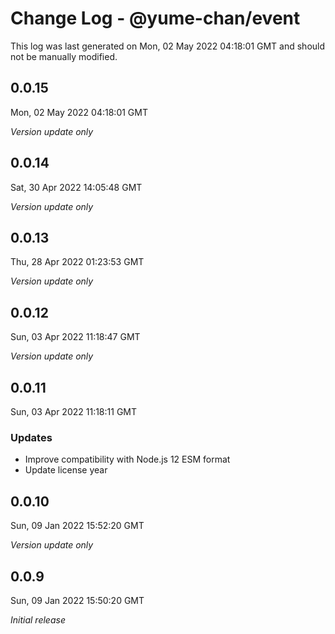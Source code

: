 # Change Log - @yume-chan/event

This log was last generated on Mon, 02 May 2022 04:18:01 GMT and should not be manually modified.

## 0.0.15
Mon, 02 May 2022 04:18:01 GMT

_Version update only_

## 0.0.14
Sat, 30 Apr 2022 14:05:48 GMT

_Version update only_

## 0.0.13
Thu, 28 Apr 2022 01:23:53 GMT

_Version update only_

## 0.0.12
Sun, 03 Apr 2022 11:18:47 GMT

_Version update only_

## 0.0.11
Sun, 03 Apr 2022 11:18:11 GMT

### Updates

- Improve compatibility with Node.js 12 ESM format
- Update license year

## 0.0.10
Sun, 09 Jan 2022 15:52:20 GMT

_Version update only_

## 0.0.9
Sun, 09 Jan 2022 15:50:20 GMT

_Initial release_

